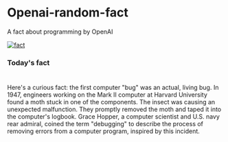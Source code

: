 
# Openai-random-fact
 A fact about programming by OpenAI

[![fact](https://github.com/MarioVidoni/openai-daily-fact/actions/workflows/main.yml/badge.svg)](https://github.com/MarioVidoni/openai-daily-fact/actions/workflows/main.yml)

### Today's fact
# 
Here's a curious fact: the first computer "bug" was an actual, living bug. In 1947, engineers working on the Mark II computer at Harvard University found a moth stuck in one of the components. The insect was causing an unexpected malfunction. They promptly removed the moth and taped it into the computer's logbook. Grace Hopper, a computer scientist and U.S. navy rear admiral, coined the term "debugging" to describe the process of removing errors from a computer program, inspired by this incident.